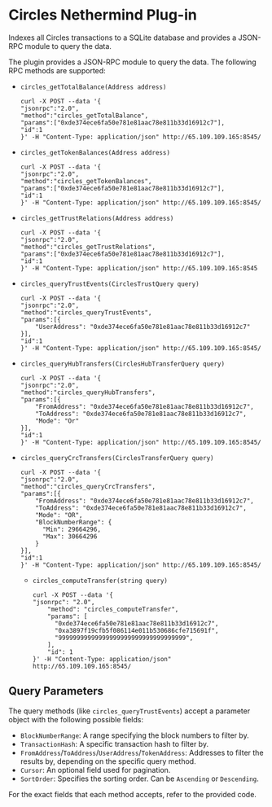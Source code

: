 # Circles Nethermind Plug-in
Indexes all Circles transactions to a SQLite database and provides a JSON-RPC module to query the data.

The plugin provides a JSON-RPC module to query the data. The following RPC methods are supported:

* `circles_getTotalBalance(Address address)`
    ```shell
    curl -X POST --data '{
    "jsonrpc":"2.0",
    "method":"circles_getTotalBalance",
    "params":["0xde374ece6fa50e781e81aac78e811b33d16912c7"],
    "id":1
    }' -H "Content-Type: application/json" http://65.109.109.165:8545/
    ```

* `circles_getTokenBalances(Address address)`
    ```shell
    curl -X POST --data '{
    "jsonrpc":"2.0",
    "method":"circles_getTokenBalances",
    "params":["0xde374ece6fa50e781e81aac78e811b33d16912c7"],
    "id":1
    }' -H "Content-Type: application/json" http://65.109.109.165:8545/
    ```

* `circles_getTrustRelations(Address address)`
    ```shell
    curl -X POST --data '{
    "jsonrpc":"2.0",
    "method":"circles_getTrustRelations",
    "params":["0xde374ece6fa50e781e81aac78e811b33d16912c7"],
    "id":1
    }' -H "Content-Type: application/json" http://65.109.109.165:8545
    ```

* `circles_queryTrustEvents(CirclesTrustQuery query)`
    ```shell
    curl -X POST --data '{
    "jsonrpc":"2.0",
    "method":"circles_queryTrustEvents",
    "params":[{
        "UserAddress": "0xde374ece6fa50e781e81aac78e811b33d16912c7"
    }],
    "id":1
    }' -H "Content-Type: application/json" http://65.109.109.165:8545/
    ```

* `circles_queryHubTransfers(CirclesHubTransferQuery query)`
    ```shell
    curl -X POST --data '{
    "jsonrpc":"2.0",
    "method":"circles_queryHubTransfers",
    "params":[{
        "FromAddress": "0xde374ece6fa50e781e81aac78e811b33d16912c7",
        "ToAddress": "0xde374ece6fa50e781e81aac78e811b33d16912c7",
        "Mode": "Or"
    }],
    "id":1
    }' -H "Content-Type: application/json" http://65.109.109.165:8545/
    ```

* `circles_queryCrcTransfers(CirclesTransferQuery query)`
    ```shell
    curl -X POST --data '{
    "jsonrpc":"2.0",
    "method":"circles_queryCrcTransfers",
    "params":[{
        "FromAddress": "0xde374ece6fa50e781e81aac78e811b33d16912c7",
        "ToAddress": "0xde374ece6fa50e781e81aac78e811b33d16912c7",
        "Mode": "OR",
        "BlockNumberRange": {
          "Min": 29664296,
          "Max": 30664296
        }
    }],
    "id":1
    }' -H "Content-Type: application/json" http://65.109.109.165:8545/
    ```

  * `circles_computeTransfer(string query)`
      ```shell
    curl -X POST --data '{
      "jsonrpc": "2.0",
          "method": "circles_computeTransfer",
          "params": [
            "0xde374ece6fa50e781e81aac78e811b33d16912c7",
            "0xa3897f19cfb5f086114e011b530686cfe715691f",
            "99999999999999999999999999999999999",
          ],
          "id": 1
    }' -H "Content-Type: application/json" http://65.109.109.165:8545/
    ```

## Query Parameters

The query methods (like `circles_queryTrustEvents`) accept a parameter object with the following possible fields:

- `BlockNumberRange`: A range specifying the block numbers to filter by.
- `TransactionHash`: A specific transaction hash to filter by.
- `FromAddress`/`ToAddress`/`UserAddress`/`TokenAddress`: Addresses to filter the results by, depending on the specific query method.
- `Cursor`: An optional field used for pagination.
- `SortOrder`: Specifies the sorting order. Can be `Ascending` or `Descending`.

For the exact fields that each method accepts, refer to the provided code.
